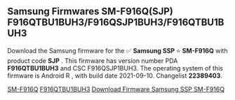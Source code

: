 <h2>Samsung Firmwares SM-F916Q(SJP) F916QTBU1BUH3/F916QSJP1BUH3/F916QTBU1BUH3</h2>
Download the Samsung firmware for the ✅ <strong>Samsung SSP </strong> ⭐ <strong>SM-F916Q</strong> with product code <strong>SJP</strong> . This firmware has version number PDA <strong>F916QTBU1BUH3</strong> and CSC F916QSJP1BUH3. The operating system of this firmware is Android R , with build date 2021-09-10. Changelist <strong>22389403</strong>.


[SM-F916Q](https://samfirm.shop/samsung/model/SM-F916Q)
[F916QTBU1BUH3](https://samfirm.shop/samsung/pda/F916QTBU1BUH3)
[Download Firmware Samsung SSP SM-F916Q](https://samfirm.shop/samsung/firmware/456027)
